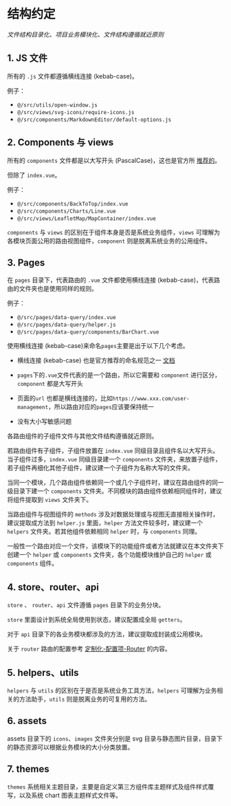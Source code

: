 # 结构约定

_文件结构目录化、项目业务模块化、文件结构遵循就近原则_

## 1. JS 文件

所有的 `.js` 文件都遵循横线连接 (kebab-case)。

例子：

- `@/src/utils/open-window.js`
- `@/src/views/svg-icons/require-icons.js`
- `@/src/components/MarkdownEditor/default-options.js`

## 2. Components 与 views

所有的 `components` 文件都是以大写开头 (PascalCase)，这也是官方所 [推荐的](https://cn.vuejs.org/v2/style-guide/index.html#%E5%8D%95%E6%96%87%E4%BB%B6%E7%BB%84%E4%BB%B6%E6%96%87%E4%BB%B6%E7%9A%84%E5%A4%A7%E5%B0%8F%E5%86%99-%E5%BC%BA%E7%83%88%E6%8E%A8%E8%8D%90)。

但除了 `index.vue`。

例子：

- `@/src/components/BackToTop/index.vue`
- `@/src/components/Charts/Line.vue`
- `@/src/views/LeafletMap/MapContainer/index.vue`

`components` 与 `views` 的区别在于组件本身是否是系统业务组件，`views` 可理解为各模块页面公用的路由视图组件，`component` 则是脱离系统业务的公用组件。

## 3. Pages

在 `pages` 目录下，代表路由的 `.vue` 文件都使用横线连接 (kebab-case)，代表路由的文件夹也是使用同样的规则。

例子：

- `@/src/pages/data-query/index.vue`
- `@/src/pages/data-query/helper.js`
- `@/src/pages/data-query/components/BarChart.vue`

使用横线连接 (kebab-case)来命名`pages`主要是出于以下几个考虑。

- 横线连接 (kebab-case) 也是官方推荐的命名规范之一 [文档](https://cn.vuejs.org/v2/style-guide/index.html#%E5%8D%95%E6%96%87%E4%BB%B6%E7%BB%84%E4%BB%B6%E6%96%87%E4%BB%B6%E7%9A%84%E5%A4%A7%E5%B0%8F%E5%86%99-%E5%BC%BA%E7%83%88%E6%8E%A8%E8%8D%90)

- `pages`下的`.vue`文件代表的是一个路由，所以它需要和 `component` 进行区分，`component` 都是大写开头

- 页面的`url` 也都是横线连接的，比如`https://www.xxx.com/user-management`，所以路由对应的`pages`应该要保持统一

- 没有大小写敏感问题

各路由组件的子组件文件与其他文件结构遵循就近原则。

若路由组件有子组件，子组件放置在 `index.vue` 同级目录且组件名以大写开头。当子组件过多，`index.vue` 同级目录建一个 `components` 文件夹，来放置子组件，若子组件再细化其他子组件，建议建一个子组件为名称大写的文件夹。

当同一个模块，几个路由组件依赖同一个或几个子组件时，建议在路由组件的同一级目录下建一个 `components` 文件夹。不同模块的路由组件依赖相同组件时，建议将组件提取到 `views` 文件夹下。

当路由组件与视图组件的 `methods` 涉及对数据处理或与视图无直接相关操作时，建议提取成方法到 `helper.js` 里面，`helper` 方法文件较多时，建议建一个 `helpers` 文件夹。若其他组件依赖相同 `helper` 时，与 `components` 同理。

一般性一个路由对应一个文件，该模块下的功能组件或者方法就建议在本文件夹下创建一个 `helper` 或  `components` 文件夹，各个功能模块维护自己的 `helper` 或  `components` 组件。

## 4. store、router、api

`store` 、 `router`、`api` 文件遵循 `pages` 目录下的业务分块。

`store` 里面设计到系统全局使用到状态，建议配置成全局 `getters`。

对于 `api` 目录下的各业务模块都涉及的方法，建议提取成封装成公用模块。

关于 `router` 路由的配置参考 [定制化-配置项-Router](configuration.md#Router) 的内容。

## 5. helpers、utils

`helpers` 与 `utils` 的区别在于是否是系统业务工具方法，`helpers` 可理解为业务相关的方法助手，`utils` 则是脱离业务的可复用的方法。

## 6. assets

assets 目录下的 `icons`、`images` 文件夹分别是 svg 目录与静态图片目录，目录下的静态资源可以根据业务模块的大小分类放置。

## 7. themes

`themes` 系统相关主题目录，主要是自定义第三方组件库主题样式及组件样式覆写，以及系统 chart 图表主题样式文件等。